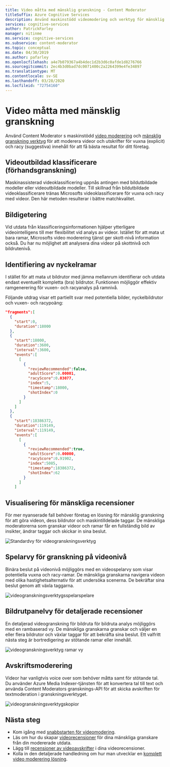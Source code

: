 ```yaml
---
title: Video måtta med mänsklig granskning - Content Moderator
titleSuffix: Azure Cognitive Services
description: Använd maskinstödd videomodering och verktyg för mänsklig granskning för att moderera olämpligt innehåll
services: cognitive-services
author: PatrickFarley
manager: nitinme
ms.service: cognitive-services
ms.subservice: content-moderator
ms.topic: conceptual
ms.date: 04/30/2019
ms.author: pafarley
ms.openlocfilehash: a4e7b079367a4b4dec1d2b3d6c0afde1d8276766
ms.sourcegitcommit: 2ec4b3d0bad7dc0071400c2a2264399e4fe34897
ms.translationtype: MT
ms.contentlocale: sv-SE
ms.lasthandoff: 03/28/2020
ms.locfileid: "72754160"
---
```

# <a name="video-moderation-with-human-review"></a>Video måtta med mänsklig granskning

Använd Content Moderator s maskinstödd [video moderering](video-moderation-api.md) och [mänsklig granskning verktyg](Review-Tool-User-Guide/human-in-the-loop.md) för att moderera videor och utskrifter för vuxna (explicit) och racy (suggestiva) innehåll för att få bästa resultat för ditt företag.

## <a name="video-trained-classifier-preview"></a>Videoutbildad klassificerare (förhandsgranskning)

Maskinassisterad videoklassificering uppnås antingen med bildutbildade modeller eller videoutbildade modeller. Till skillnad från bildutbildade videoklassificerare tränas Microsofts videoklassificerare för vuxna och racy med videor. Den här metoden resulterar i bättre matchkvalitet.

## <a name="shot-detection"></a>Bildigetering

Vid utdata från klassificeringsinformationen hjälper ytterligare videointelligens till mer flexibilitet vid analys av videor. Istället för att mata ut bara ramar, Microsofts video moderering tjänst ger skott-nivå information också. Du har nu möjlighet att analysera dina videor på skottnivå och bildrutenivå.

## <a name="key-frame-detection"></a>Identifiering av nyckelramar

I stället för att mata ut bildrutor med jämna mellanrum identifierar och utdata endast eventuellt kompletta (bra) bildrutor. Funktionen möjliggör effektiv ramgenerering för vuxen- och racyanalys på ramnivå.

Följande utdrag visar ett partiellt svar med potentiella bilder, nyckelbildrutor och vuxen- och racypoäng:

```json
"fragments":[  
  {  
    "start":0,
    "duration":18000
  },
  {  
    "start":18000,
    "duration":3600,
    "interval":3600,
    "events":[  
      [  
        {  
          "reviewRecommended":false,
          "adultScore":0.00001,
          "racyScore":0.03077,
          "index":5,
          "timestamp":18000,
          "shotIndex":0
        }
      ]
    ]
  },
  {  
    "start":18386372,
    "duration":119149,
    "interval":119149,
    "events":[  
      [  
        {  
          "reviewRecommended":true,
          "adultScore":0.00000,
          "racyScore":0.91902,
          "index":5085,
          "timestamp":18386372,
          "shotIndex":62
        }
      ]
    ]
```

## <a name="visualization-for-human-reviews"></a>Visualisering för mänskliga recensioner

För mer nyanserade fall behöver företag en lösning för mänsklig granskning för att göra videon, dess bildrutor och maskintilldelade taggar. De mänskliga moderatorerna som granskar videor och ramar får en fullständig bild av insikter, ändrar taggar och skickar in sina beslut.

![Standardvy för videogranskningsverktyg](images/video-review-default-view.png)

## <a name="player-view-for-video-level-review"></a>Spelarvy för granskning på videonivå

Binära beslut på videonivå möjliggörs med en videospelarvy som visar potentiella vuxna och racy-ramar. De mänskliga granskarna navigera videon med olika hastighetsalternativ för att undersöka scenerna. De bekräftar sina beslut genom att växla taggarna.

![videogranskningsverktygsspelarspelare](images/video-review-player-view.PNG)

## <a name="frames-view-for-detailed-reviews"></a>Bildrutpanelvy för detaljerade recensioner

En detaljerad videogranskning för bildruta för bildruta analys möjliggörs med en rambaserad vy. De mänskliga granskarna granskar och väljer en eller flera bildrutor och växlar taggar för att bekräfta sina beslut. Ett valfritt nästa steg är bortredigering av stötande ramar eller innehåll.

![videogranskningsverktyg ramar vy](images/video-review-frames-view-apply-tags.PNG)

## <a name="transcript-moderation"></a>Avskriftsmoderering

Videor har vanligtvis voice over som behöver måtta samt för stötande tal. Du använder Azure Media Indexer-tjänsten för att konvertera tal till text och använda Content Moderators gransknings-API för att skicka avskriften för textmoderation i granskningsverktyget.

![videogranskningsverktygskopior](images/video-review-transcript-view.png)

## <a name="next-steps"></a>Nästa steg

- Kom igång med [snabbstarten för videomodering](video-moderation-api.md).
- Läs om hur du skapar [videorecensioner](video-reviews-quickstart-dotnet.md) för dina mänskliga granskare från din modererade utdata.
- Lägg till [recensioner av videoavskrifter](video-transcript-reviews-quickstart-dotnet.md) i dina videorecensioner.
- Kolla in den detaljerade handledning om hur man utvecklar en [komplett video moderering lösning](video-transcript-moderation-review-tutorial-dotnet.md).